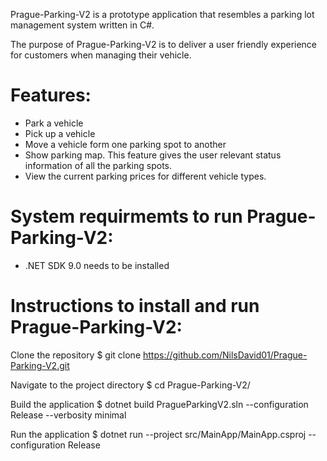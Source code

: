Prague-Parking-V2 is a prototype application that resembles a parking lot management system written in C#. 

The purpose of Prague-Parking-V2 is to deliver a user friendly experience for customers when managing their vehicle. 

# Features: 
* Park a vehicle
* Pick up a vehicle
* Move a vehicle form one parking spot to another
* Show parking map. This feature gives the user relevant status information of all the parking spots.
* View the current parking prices for different vehicle types. 

# System requirmemts to run Prague-Parking-V2:
* .NET SDK 9.0 needs to be installed

# Instructions to install and run Prague-Parking-V2:
Clone the repository
$ git clone https://github.com/NilsDavid01/Prague-Parking-V2.git

Navigate to the project directory
$ cd Prague-Parking-V2/

Build the application
$ dotnet build PragueParkingV2.sln --configuration Release --verbosity minimal

Run the application
$ dotnet run --project src/MainApp/MainApp.csproj --configuration Release

